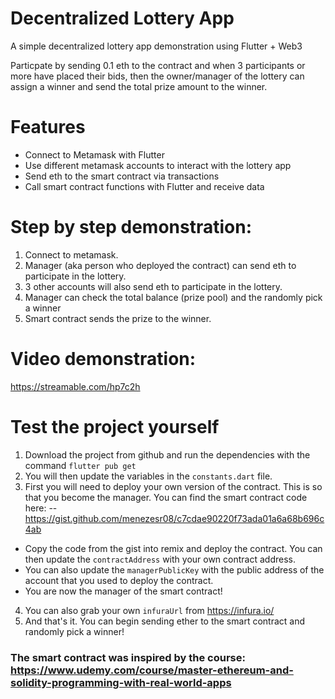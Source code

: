 # Decentralized Lottery App

A simple decentralized lottery app demonstration using Flutter + Web3

Particpate by sending 0.1 eth to the contract and when 3 participants or more have placed their bids, then the owner/manager of the lottery can assign a winner and send the total prize amount to the winner.

# Features

- Connect to Metamask with Flutter
- Use different metamask accounts to interact with the lottery app
- Send eth to the smart contract via transactions
- Call smart contract functions with Flutter and receive data

# Step by step demonstration: 

1) Connect to metamask.
2) Manager (aka person who deployed the contract) can send eth to participate in the lottery.
3) 3 other accounts will also send eth to participate in the lottery.
4) Manager can check the total balance (prize pool) and the randomly pick a winner
5) Smart contract sends the prize to the winner.

# Video demonstration: 
https://streamable.com/hp7c2h

# Test the project yourself
1) Download the project from github and run the dependencies with the command `flutter pub get`
2) You will then update the variables in the `constants.dart` file.
3) First you will need to deploy your own version of the contract. This is so that you become the manager. You can find the smart contract code here:         -- https://gist.github.com/menezesr08/c7cdae90220f73ada01a6a68b696c4ab
- Copy the code from the gist into remix and deploy the contract. You can then update the `contractAddress` with your own contract address.
- You can also update the `managerPublicKey` with the public address of the account that you used to deploy the contract.
- You are now the manager of the smart contract!
4) You can also grab your own `infuraUrl` from https://infura.io/
5) And that's it. You can begin sending ether to the smart contract and randomly pick a winner!

  
### The smart contract was inspired by the course: https://www.udemy.com/course/master-ethereum-and-solidity-programming-with-real-world-apps
